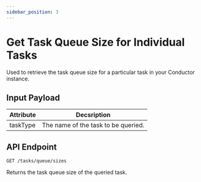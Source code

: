 ```yaml
---
sidebar_position: 3
---
```


# Get Task Queue Size for Individual Tasks

Used to retrieve the task queue size for a particular task in your Conductor instance.

## Input Payload

| Attribute | Decsription |
| --------- | ----------- |
| taskType | The name of the task to be queried. |

## API Endpoint

```
GET /tasks/queue/sizes
```

Returns the task queue size of the queried task.